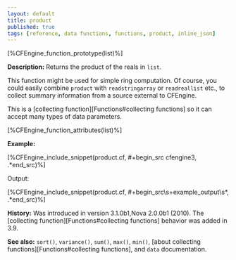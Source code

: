 ```yaml
---
layout: default
title: product
published: true
tags: [reference, data functions, functions, product, inline_json]
---
```


[%CFEngine_function_prototype(list)%]

**Description:** Returns the product of the reals in `list`.

This function might be used for simple ring computation. Of course, you could 
easily combine `product` with `readstringarray` or `readreallist` etc., to 
collect summary information from a source external to CFEngine.

This is a [collecting function][Functions#collecting functions] so it can accept many types of data parameters.

[%CFEngine_function_attributes(list)%]

**Example:**

[%CFEngine_include_snippet(product.cf, #\+begin_src cfengine3, .*end_src)%]

Output:

[%CFEngine_include_snippet(product.cf, #\+begin_src\s+example_output\s*, .*end_src)%]

**History:** Was introduced in version 3.1.0b1,Nova 2.0.0b1 (2010). The [collecting function][Functions#collecting functions] behavior was added in 3.9.

**See also:** `sort()`, `variance()`, `sum()`, `max()`, `min()`, [about collecting functions][Functions#collecting functions], and `data` documentation.
